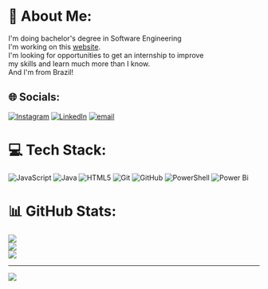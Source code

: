 # 💫 About Me:
I'm doing bachelor's degree in Software Engineering<br>
I'm working on this <a href="https://zelfine-website.vercel.app/">website</a>.<br>
I'm looking for opportunities to get an internship to improve <br>my skills and learn much more than I know.<br>
And I'm from Brazil!

## 🌐 Socials:
[![Instagram](https://img.shields.io/badge/Instagram-%23E4405F.svg?logo=Instagram&logoColor=white)](https://instagram.com/luizcaetanosl) [![LinkedIn](https://img.shields.io/badge/LinkedIn-%230077B5.svg?logo=linkedin&logoColor=white)](https://linkedin.com/in/luiz-caetano) [![email](https://img.shields.io/badge/Email-D14836?logo=gmail&logoColor=white)](mailto:luizeduardosilvacaetano@gmail.com) 

# 💻 Tech Stack:
![JavaScript](https://img.shields.io/badge/javascript-%23323330.svg?style=for-the-badge&logo=javascript&logoColor=%23F7DF1E) ![Java](https://img.shields.io/badge/java-%23ED8B00.svg?style=for-the-badge&logo=openjdk&logoColor=white) ![HTML5](https://img.shields.io/badge/html5-%23E34F26.svg?style=for-the-badge&logo=html5&logoColor=white) ![Git](https://img.shields.io/badge/git-%23F05033.svg?style=for-the-badge&logo=git&logoColor=white) ![GitHub](https://img.shields.io/badge/github-%23121011.svg?style=for-the-badge&logo=github&logoColor=white) ![PowerShell](https://img.shields.io/badge/PowerShell-%235391FE.svg?style=for-the-badge&logo=powershell&logoColor=white) ![Power Bi](https://img.shields.io/badge/power_bi-F2C811?style=for-the-badge&logo=powerbi&logoColor=black)
# 📊 GitHub Stats:
![](https://github-readme-stats.vercel.app/api?username=luizindsc&theme=dark&hide_border=true&include_all_commits=false&count_private=false)<br/>
![](https://nirzak-streak-stats.vercel.app/?user=luizindsc&theme=dark&hide_border=true)<br/>
![](https://github-readme-stats.vercel.app/api/top-langs/?username=luizindsc&theme=dark&hide_border=true&include_all_commits=false&count_private=false&layout=compact)

---
[![](https://visitcount.itsvg.in/api?id=luizindsc&icon=0&color=0)](https://visitcount.itsvg.in)

<!-- Proudly created with GPRM ( https://gprm.itsvg.in ) -->
